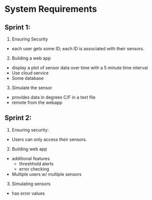 # System Requirements
## Sprint 1:
1. Ensuring Security
  - each user gets some ID; each ID is associated with their sensors. 
2. Building a web app
  - display a plot of sensor data over time with a 5 minute time interval
  - Use cloud service
  - Some database
3. Simulate the sensor
  - provides data in degrees C/F in a text file
  - remote from the webapp 

## Sprint 2:
1. Ensuring security: 
  - Users can only access their sensors. 
2. Building web app
  - additional features
    - threshhold alerts
    - error checking
  - Multiple users w/ multiple sensors
3. Simulating sensors 
  - has error values 
  
